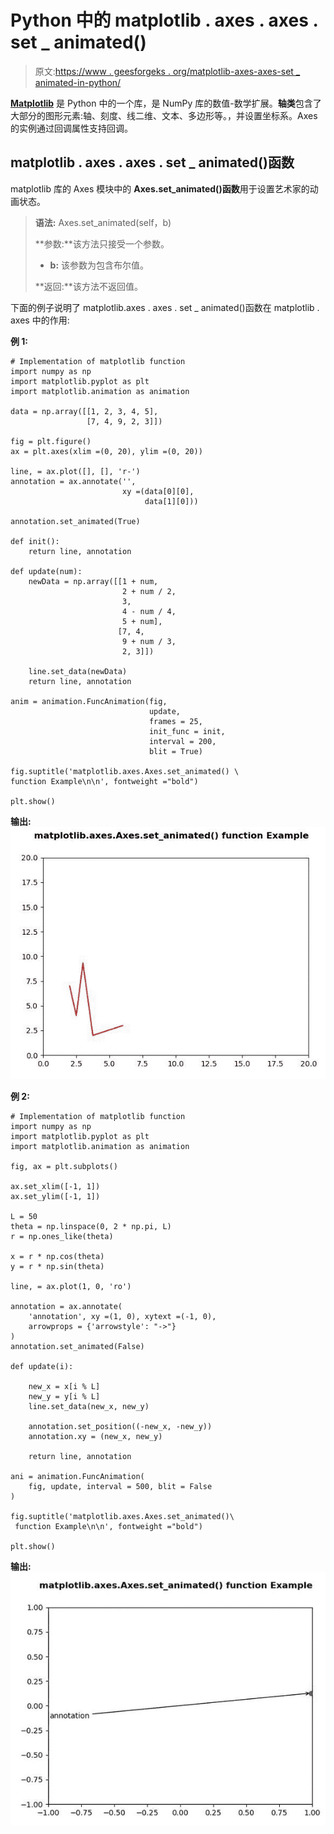 # Python 中的 matplotlib . axes . axes . set _ animated()

> 原文:[https://www . geesforgeks . org/matplotlib-axes-axes-set _ animated-in-python/](https://www.geeksforgeeks.org/matplotlib-axes-axes-set_animated-in-python/)

**[Matplotlib](https://www.geeksforgeeks.org/python-introduction-matplotlib/)** 是 Python 中的一个库，是 NumPy 库的数值-数学扩展。**轴类**包含了大部分的图形元素:轴、刻度、线二维、文本、多边形等。，并设置坐标系。Axes 的实例通过回调属性支持回调。

## matplotlib . axes . axes . set _ animated()函数

matplotlib 库的 Axes 模块中的 **Axes.set_animated()函数**用于设置艺术家的动画状态。

> **语法:** Axes.set_animated(self，b)
> 
> **参数:**该方法只接受一个参数。
> 
> *   **b:** 该参数为包含布尔值。
> 
> **返回:**该方法不返回值。

下面的例子说明了 matplotlib.axes . axes . set _ animated()函数在 matplotlib . axes 中的作用:

**例 1:**

```
# Implementation of matplotlib function
import numpy as np
import matplotlib.pyplot as plt
import matplotlib.animation as animation

data = np.array([[1, 2, 3, 4, 5], 
                 [7, 4, 9, 2, 3]])

fig = plt.figure()
ax = plt.axes(xlim =(0, 20), ylim =(0, 20))

line, = ax.plot([], [], 'r-')
annotation = ax.annotate('',
                         xy =(data[0][0],
                              data[1][0]))

annotation.set_animated(True)

def init():
    return line, annotation

def update(num):
    newData = np.array([[1 + num,
                         2 + num / 2,
                         3,
                         4 - num / 4,
                         5 + num],
                        [7, 4, 
                         9 + num / 3,
                         2, 3]])

    line.set_data(newData)
    return line, annotation

anim = animation.FuncAnimation(fig,
                               update, 
                               frames = 25,
                               init_func = init,
                               interval = 200,
                               blit = True)

fig.suptitle('matplotlib.axes.Axes.set_animated() \
function Example\n\n', fontweight ="bold")

plt.show()
```

**输出:**
![](img/ca3c5a761611aa039f49cc4a3c718465.png)

**例 2:**

```
# Implementation of matplotlib function
import numpy as np
import matplotlib.pyplot as plt
import matplotlib.animation as animation

fig, ax = plt.subplots()

ax.set_xlim([-1, 1])
ax.set_ylim([-1, 1])

L = 50
theta = np.linspace(0, 2 * np.pi, L)
r = np.ones_like(theta)

x = r * np.cos(theta)
y = r * np.sin(theta)

line, = ax.plot(1, 0, 'ro')

annotation = ax.annotate(
    'annotation', xy =(1, 0), xytext =(-1, 0),
    arrowprops = {'arrowstyle': "->"}
)
annotation.set_animated(False)

def update(i):

    new_x = x[i % L]
    new_y = y[i % L]
    line.set_data(new_x, new_y)

    annotation.set_position((-new_x, -new_y))
    annotation.xy = (new_x, new_y)

    return line, annotation

ani = animation.FuncAnimation(
    fig, update, interval = 500, blit = False
)

fig.suptitle('matplotlib.axes.Axes.set_animated()\
 function Example\n\n', fontweight ="bold")

plt.show()
```

**输出:**
![](img/faf0282174cad9e2e3d22742c0461894.png)